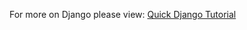 For more on Django please view: [Quick Django Tutorial](https://www.youtube.com/watch?v=nGIg40xs9e4)